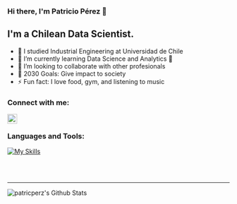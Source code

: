 ### Hi there, I'm Patricio Pérez 👋

## I'm a Chilean Data Scientist.
- 📓 I studied Industrial Engineering at Universidad de Chile
- 🌱 I’m currently learning Data Science and Analytics 🤣
- 👯 I’m looking to collaborate with other profesionals
- 🥅 2030 Goals: Give impact to society
- ⚡ Fun fact: I love food, gym, and listening to music

### Connect with me:

[<img align="left" alt="audhiaprilliant | LinkedIn" width="22px" src="https://cdn.jsdelivr.net/npm/simple-icons@v3/icons/linkedin.svg" />][linkedin]

<br />

### Languages and Tools:

[![My Skills](https://skillicons.dev/icons?i=aws,discord,gcp,github,git,html,linkedin,mongodb,mysql,py,r,sqlite,selenium,vscode&perline=7)](https://skillicons.dev)


<br />
<br />



---

<img align="left" alt="patricperz's Github Stats" src="https://github-readme-stats.vercel.app/api?username=patricperz&show_icons=true&hide_border=true" />

[website]: https://www.linkedin.com/in/patricioperezdelgado/
[linkedin]: https://www.linkedin.com/in/patricioperezdelgado/
